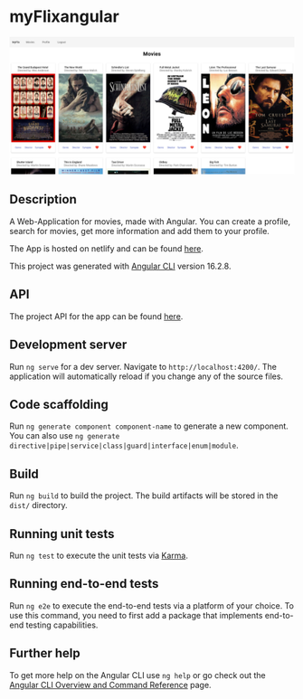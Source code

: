 # myFlixangular

<img width="1247" alt="Screen Shot 2023-08-04 at 11 45 11 AM" src="https://github.com/hantaray/myflix-angular/blob/64547381ca4377e4da937c20f0ad8a097835a0bb/src/assets/screenshot.png">

## Description

A Web-Application for movies, made with Angular. You can create a profile, search for movies, get more information and add them to your profile.

The App is hosted on netlify and can be found [here](https://myflixone.netlify.app).


This project was generated with [Angular CLI](https://github.com/angular/angular-cli) version 16.2.8.

## API

The project API for the app can be found [here](https://github.com/hantaray/movie_api).

## Development server

Run `ng serve` for a dev server. Navigate to `http://localhost:4200/`. The application will automatically reload if you change any of the source files.

## Code scaffolding

Run `ng generate component component-name` to generate a new component. You can also use `ng generate directive|pipe|service|class|guard|interface|enum|module`.

## Build

Run `ng build` to build the project. The build artifacts will be stored in the `dist/` directory.

## Running unit tests

Run `ng test` to execute the unit tests via [Karma](https://karma-runner.github.io).

## Running end-to-end tests

Run `ng e2e` to execute the end-to-end tests via a platform of your choice. To use this command, you need to first add a package that implements end-to-end testing capabilities.

## Further help

To get more help on the Angular CLI use `ng help` or go check out the [Angular CLI Overview and Command Reference](https://angular.io/cli) page.
